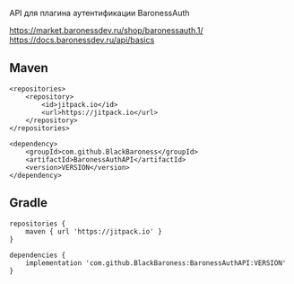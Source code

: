 API для плагина аутентификации BaronessAuth

https://market.baronessdev.ru/shop/baronessauth.1/
https://docs.baronessdev.ru/api/basics

## Maven

```
<repositories>
    <repository>
        <id>jitpack.io</id>
		<url>https://jitpack.io</url>
	</repository>
</repositories>

<dependency>
	<groupId>com.github.BlackBaroness</groupId>
	<artifactId>BaronessAuthAPI</artifactId>
	<version>VERSION</version>
</dependency>
```

## Gradle

```
repositories {
    maven { url 'https://jitpack.io' }
}

dependencies {
    implementation 'com.github.BlackBaroness:BaronessAuthAPI:VERSION'
}
```